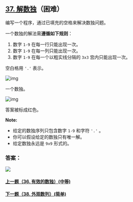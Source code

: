 ## [37. 解数独](https://leetcode-cn.com/problems/sudoku-solver/)（困难）

编写一个程序，通过已填充的空格来解决数独问题。

一个数独的解法需**遵循如下规则**：

1. 数字 `1-9` 在每一行只能出现一次。
2. 数字 `1-9` 在每一列只能出现一次。
3. 数字 `1-9` 在每一个以粗实线分隔的 `3x3` 宫内只能出现一次。

空白格用 `'.'` 表示。

![img](http://upload.wikimedia.org/wikipedia/commons/thumb/f/ff/Sudoku-by-L2G-20050714.svg/250px-Sudoku-by-L2G-20050714.svg.png)

一个数独。

![img](http://upload.wikimedia.org/wikipedia/commons/thumb/3/31/Sudoku-by-L2G-20050714_solution.svg/250px-Sudoku-by-L2G-20050714_solution.svg.png)

答案被标成红色。

**Note:**

- 给定的数独序列只包含数字 `1-9` 和字符 `'.'` 。
- 你可以假设给定的数独只有唯一解。
- 给定数独永远是 `9x9` 形式的。



### 答案：



![](https://img-blog.csdnimg.cn/20200807155236311.png)

#### [上一题（36. 有效的数独）(中等)](https://github.com/sdwwld/leetCode/blob/master/src/main/java/com/wld/java/leetcode/leetCode0036.md)

#### [下一题（38. 外观数列）(简单)](https://github.com/sdwwld/leetCode/blob/master/src/main/java/com/wld/java/leetcode/leetCode0038.md)